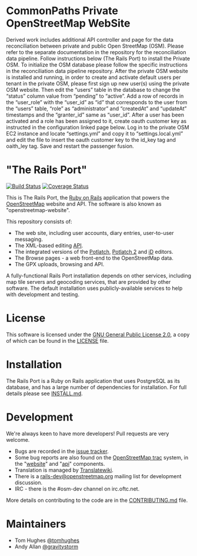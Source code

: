 # CommonPaths Private OpenStreetMap WebSite

Derived work includes additional API controller and page for the data reconciliation between private and public Open StreetMap (OSM). Please refer to the separate documentation in the repository for the reconciliation data pipeline.
Follow instructions below (The Rails Port) to install the Private OSM. To initialize the OSM database please follow the specific instructions in the reconciliation data pipeline repository. 
After the private OSM website is installed and running, in order to create and activate default users per tenant in the private OSM, please first sign up new user(s) using the private OSM website. Then edit the “users” table in the database to change the “status” column value from “pending” to “active”. 
Add a row of records in the “user_role” with the “user_id” as “id” that corresponds to the user from the “users” table, “role” as “administrator” and “createdAt” and “updateAt” timestamps and the “granter_id” same as “user_id”.
After a user has been activated and a role has been assigned to it, create oauth customer key as instructed in the configuration linked page below.  Log in to the private OSM EC2 instance and locate “settings.yml” and copy it to “settings.local.yml” and edit the file to insert the oauth customer key to the id_key tag and oaith_ley tag. Save and restart the passenger fusion.



# "The Rails Port"

[![Build Status](https://travis-ci.org/openstreetmap/openstreetmap-website.svg?branch=master)](https://travis-ci.org/openstreetmap/openstreetmap-website)
[![Coverage Status](https://coveralls.io/repos/openstreetmap/openstreetmap-website/badge.svg?branch=master)](https://coveralls.io/r/openstreetmap/openstreetmap-website?branch=master)

This is The Rails Port, the [Ruby on Rails](http://rubyonrails.org/)
application that powers the [OpenStreetMap](https://www.openstreetmap.org) website and API.
The software is also known as "openstreetmap-website".

This repository consists of:

* The web site, including user accounts, diary entries, user-to-user messaging.
* The XML-based editing [API](https://wiki.openstreetmap.org/wiki/API_v0.6).
* The integrated versions of the [Potlatch](https://wiki.openstreetmap.org/wiki/Potlatch_1), [Potlatch 2](https://wiki.openstreetmap.org/wiki/Potlatch_2) and [iD](https://wiki.openstreetmap.org/wiki/ID) editors.
* The Browse pages - a web front-end to the OpenStreetMap data.
* The GPX uploads, browsing and API.

A fully-functional Rails Port installation depends on other services, including map tile
servers and geocoding services, that are provided by other software. The default installation
uses publicly-available services to help with development and testing.

# License

This software is licensed under the [GNU General Public License 2.0](https://www.gnu.org/licenses/old-licenses/gpl-2.0.txt),
a copy of which can be found in the [LICENSE](LICENSE) file.

# Installation

The Rails Port is a Ruby on Rails application that uses PostgreSQL as its database, and has a large
number of dependencies for installation. For full details please see [INSTALL.md](INSTALL.md).

# Development

We're always keen to have more developers! Pull requests are very welcome.

* Bugs are recorded in the [issue tracker](https://github.com/openstreetmap/openstreetmap-website/issues).
* Some bug reports are also found on the [OpenStreetMap trac](https://trac.openstreetmap.org/) system, in the "[website](https://trac.openstreetmap.org/query?status=new&status=assigned&status=reopened&component=website&order=priority)" and "[api](https://trac.openstreetmap.org/query?status=new&status=assigned&status=reopened&component=api&order=priority)" components.
* Translation is managed by [Translatewiki](https://translatewiki.net/wiki/Translating:OpenStreetMap).
* There is a [rails-dev@openstreetmap.org](https://lists.openstreetmap.org/listinfo/rails-dev) mailing list for development discussion.
* IRC - there is the #osm-dev channel on irc.oftc.net.

More details on contributing to the code are in the [CONTRIBUTING.md](CONTRIBUTING.md) file.

# Maintainers

* Tom Hughes [@tomhughes](https://github.com/tomhughes/)
* Andy Allan [@gravitystorm](https://github.com/gravitystorm/)
